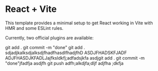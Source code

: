 # React + Vite

This template provides a minimal setup to get React working in Vite with HMR and some ESLint rules.

Currently, two official plugins are available:

git add .
git commit -m "done"
git add .
sdjadjkalksdjalksdjfhadfhasdlfhadjfhD
ASDJFHADSKFJADF
ADJFHASDJKFADLJajfksldkfj;adfadsjkfa
asdjgit add .
git commit -m "done"jfadfja
asdjfh
git push
adfh;alkdjfa;dljf
adjfha
;dkfja